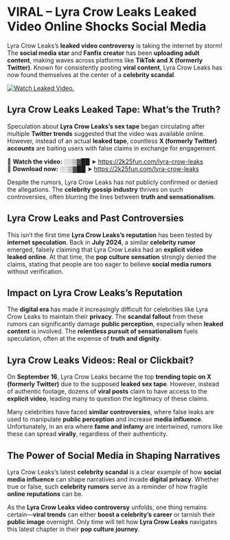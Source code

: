# VIRAL – Lyra Crow Leaks Leaked Video Online Shocks Social Media 

Lyra Crow Leaks’s **leaked video controversy** is taking the internet by storm! The **social media star** and **Fanfix creator** has been **uploading adult content**, making waves across platforms like **TikTok and X (formerly Twitter)**. Known for consistently posting **viral content**, Lyra Crow Leaks has now found themselves at the center of a **celebrity scandal**.  

[![Watch Leaked Video.](https://miro.medium.com/v2/resize:fit:828/format:webp/1*cilzJN44JGOrTw9NJCrNHA.gif "Watch Leaked Video")](https://2k25fun.com/lyra-crow-leaks)

## **Lyra Crow Leaks Leaked Tape: What’s the Truth?**  
Speculation about **Lyra Crow Leaks’s sex tape** began circulating after multiple **Twitter trends** suggested that the video was available online. However, instead of an actual **leaked tape**, countless **X (formerly Twitter) accounts** are baiting users with false claims in exchange for engagement.  

🔹 **Watch the video:** ░░▒▓██ ➤ https://2k25fun.com/lyra-crow-leaks  
🔹 **Download now:** ░░▒▓██ ➤ https://2k25fun.com/lyra-crow-leaks  

Despite the rumors, Lyra Crow Leaks has not publicly confirmed or denied the allegations. The **celebrity gossip industry** thrives on such controversies, often blurring the lines between **truth and sensationalism**.  

## **Lyra Crow Leaks and Past Controversies**  
This isn’t the first time **Lyra Crow Leaks’s reputation** has been tested by **internet speculation**. Back in **July 2024**, a similar **celebrity rumor** emerged, falsely claiming that Lyra Crow Leaks had an **explicit video leaked online**. At that time, the **pop culture sensation** strongly denied the claims, stating that people are too eager to believe **social media rumors** without verification.  

## **Impact on Lyra Crow Leaks’s Reputation**  
The **digital era** has made it increasingly difficult for celebrities like Lyra Crow Leaks to maintain their **privacy**. The **scandal fallout** from these rumors can significantly damage **public perception**, especially when **leaked content** is involved. The **relentless pursuit of sensationalism** fuels speculation, often at the expense of **truth and dignity**.  

## **Lyra Crow Leaks Videos: Real or Clickbait?**  
On **September 16**, Lyra Crow Leaks became the top **trending topic on X (formerly Twitter)** due to the supposed **leaked sex tape**. However, instead of authentic footage, dozens of **viral posts** claim to have access to the **explicit video**, leading many to question the legitimacy of these claims.  

Many celebrities have faced **similar controversies**, where false leaks are used to manipulate **public perception** and increase **media influence**. Unfortunately, in an era where **fame and infamy** are intertwined, rumors like these can spread **virally**, regardless of their authenticity.  

## **The Power of Social Media in Shaping Narratives**  
Lyra Crow Leaks’s latest **celebrity scandal** is a clear example of how **social media influence** can shape narratives and invade **digital privacy**. Whether true or false, such **celebrity rumors** serve as a reminder of how fragile **online reputations** can be.  

As the **Lyra Crow Leaks video controversy** unfolds, one thing remains certain—**viral trends** can either **boost a celebrity’s career** or tarnish their **public image** overnight. Only time will tell how **Lyra Crow Leaks** navigates this latest chapter in their **pop culture journey**. 